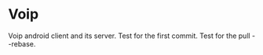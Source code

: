 Voip
====

Voip android client and its server.
Test for the first commit.
Test for the pull --rebase.
